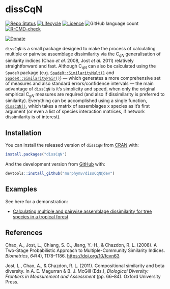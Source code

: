 
<!-- README.md is generated from README.Rmd. Please edit that file -->

# dissCqN

<!-- badges: start -->

[![Repo
Status](https://www.repostatus.org/badges/latest/active.svg)](https://www.repostatus.org/)
[![Lifecycle](https://img.shields.io/badge/lifecycle-experimental-orange.svg?label=Lifecycle)](https://lifecycle.r-lib.org/articles/stages.html)
[![Licence](https://img.shields.io/badge/License-GPL3-green.svg)](https://www.gnu.org/licenses/gpl-3.0.en.html)
![GitHub language
count](https://img.shields.io/github/languages/count/murphymv/dissCqN?label=Languages)
[![R-CMD-check](https://github.com/murphymv/dissCqN/workflows/R-CMD-check/badge.svg)](https://github.com/murphymv/dissCqN/actions)

[![Donate](https://img.shields.io/badge/PayPal-Donate%20to%20Author-yellow.svg)](https://paypal.me/murphymv1)

<!-- badges: end -->

`dissCqN` is a small package designed to make the process of calculating
multiple or pairwise assemblage dissimilarity via the C<sub>*qN*</sub>
generalisation of similarity indices (Chao *et al.* 2008, Jost *et al.*
2011) relatively straightforward and fast. Although C<sub>*qN*</sub> can
also be calculated using the `SpadeR` package
(e.g. [`SpadeR::SimilarityMult()`](https://rdrr.io/cran/SpadeR/man/SimilarityMult.html)
and
[`SpadeR::SimilarityPair()`](https://rdrr.io/cran/SpadeR/man/SimilarityPair.html))
— which generates a more comprehensive set of measures and also standard
errors/confidence intervals — the main advantage of `dissCqN` is it’s
simplicity and speed, when only the original empirical C<sub>*qN*</sub>
measures are required (and also if dissimilarity is preferred to
similarity). Everything can be accomplished using a single function,
[`dissCqN()`](https://murphymv.github.io/dissCqN/reference/dissCqN.html),
which takes a matrix of assemblages x species as it’s first argument (or
even a list of species interaction matrices, if network dissimilarity is
of interest).

## Installation

You can install the released version of `dissCqN` from
[CRAN](https://CRAN.R-project.org) with:

``` r
install.packages("dissCqN")
```

And the development version from [GitHub](https://github.com/) with:

``` r
devtools::install_github("murphymv/dissCqN@dev")
```

## Examples

See here for a demonstration:

-   [Calculating multiple and pairwise assemblage dissimilarity for tree
    species in a tropical
    forest](https://murphymv.github.io/dissCqN/articles/dissCqN.html)

## References

Chao, A., Jost, L., Chiang, S. C., Jiang, Y.-H., & Chazdon, R. L.
(2008). A Two-Stage Probabilistic Approach to Multiple-Community
Similarity Indices. *Biometrics*, *64*(4), 1178–1186.
<https://doi.org/10/fcvn63>

Jost, L., Chao, A., & Chazdon, R. L. (2011). Compositional similarity
and beta diversity. In A. E. Magurran & B. J. McGill (Eds.), *Biological
Diversity: Frontiers in Measurement and Assessment* (pp. 66–84). Oxford
University Press.
